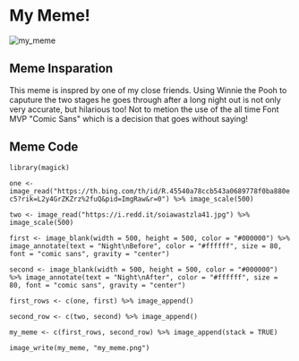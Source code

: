 # My Meme!

![my_meme](https://user-images.githubusercontent.com/101376063/157794719-bd6e49ab-0b4c-4613-895e-ec2256844fa6.png)

## Meme Insparation 
This meme is inspred by one of my close friends. Using Winnie the Pooh to caputure the two stages he goes through after a long night out is not only very accurate, but hilarious too! Not to metion the use of the all time Font MVP "Comic Sans" which is a decision that goes without saying!

## Meme Code
` library(magick) `

` one <- image_read("https://th.bing.com/th/id/R.45540a78ccb543a0689778f0ba880ec5?rik=L2y4GrZKZrz%2fuQ&pid=ImgRaw&r=0") %>%
  image_scale(500) `

` two <- image_read("https://i.redd.it/soiawastzla41.jpg") %>%
  image_scale(500) `

 ` first <- image_blank(width = 500, height = 500, color = "#000000") %>%
  image_annotate(text = "Night\nBefore", color = "#ffffff", size = 80, font = "comic sans", gravity = "center") `

` second <- image_blank(width = 500, height = 500, color = "#000000") %>%
  image_annotate(text = "Night\nAfter", color = "#ffffff", size = 80, font = "comic sans", gravity = "center") `

` first_rows <- c(one, first) %>%
  image_append() `
  
` second_row <- c(two, second) %>%
  image_append() `

` my_meme <- c(first_rows, second_row) %>%
  image_append(stack = TRUE) `

` image_write(my_meme, "my_meme.png") `
